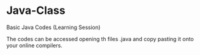 # Java-Class
Basic Java Codes (Learning Session)


The codes can be accessed opening th files .java and copy pasting it onto your online compilers.
